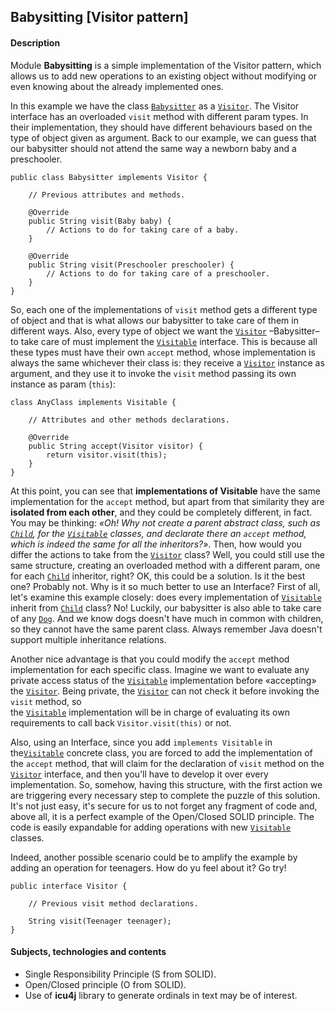 ## Babysitting \[Visitor pattern\]

#### Description

Module **Babysitting** is a simple implementation of the Visitor pattern, which allows
us to add new operations to an existing object without modifying or even knowing about
the already implemented ones.

In this example we have the class [`Babysitter`](src/main/java/visitor/Babysitter.java) as
a [`Visitor`](src/main/java/visitor/Visitor.java). The Visitor interface has an
overloaded `visit` method with different param types. In their implementation, they
should have different behaviours based on the type of object given as argument. Back to
our example, we can guess that our babysitter should not attend the same way a newborn
baby and a preschooler.

```
public class Babysitter implements Visitor {
    
    // Previous attributes and methods.

    @Override
    public String visit(Baby baby) {
        // Actions to do for taking care of a baby.
    }
    
    @Override
    public String visit(Preschooler preschooler) {
        // Actions to do for taking care of a preschooler.
    }
}
```

So, each one of the implementations of `visit` method gets a different type of object
and that is what allows our babysitter to take care of them in different ways.
Also, every type of object we want the [`Visitor`](src/main/java/visitor/Visitor.java) –Babysitter–
to take care of must implement the [`Visitable`](src/main/java/visitable/Visitable.java) interface.
This is because all these types must have their own `accept` method, whose implementation is always the same
whichever their class is: they receive a [`Visitor`](src/main/java/visitor/Visitor.java) instance as argument,
and they use it to invoke the `visit` method passing its own instance as param (`this`):

```
class AnyClass implements Visitable {

    // Attributes and other methods declarations.

    @Override
    public String accept(Visitor visitor) {
        return visitor.visit(this);
    }
}
```

At this point, you can see that **implementations of Visitable** have the same implementation
for the `accept` method, but apart from that similarity they are **isolated from each other**, and they
could be completely different, in fact. You may be thinking: _«Oh! Why not create a parent abstract class,
such as [`Child`](src/main/java/visitable/Child.java), for the [`Visitable`](src/main/java/visitable/Visitable.java) classes,
and declarate there an `accept` method, which is indeed the same for all the inheritors?»_. Then, how would you differ
the actions to take from the [`Visitor`](src/main/java/visitor/Visitor.java) class? Well, you could still use the same
structure, creating an overloaded method with a different param, one for each [`Child`](src/main/java/visitable/Child.java)
inheritor, right? OK, this could be a solution. Is it the best one? Probably not. Why is it so much better to use an Interface?
First of all, let's examine this example closely: does every implementation of [`Visitable`](src/main/java/visitable/Visitable.java)
inherit from [`Child`](src/main/java/visitable/Child.java) class? No! Luckily, our babysitter is also able to take care of any
[`Dog`](src/main/java/visitable/Dog.java). And we know dogs doesn't have much in common with children, so
they cannot have the same parent class. Always remember Java doesn't support multiple inheritance relations.

Another nice advantage is that you could modify the `accept` method implementation for each specific class.
Imagine we want to evaluate any private access status of the [`Visitable`](src/main/java/visitable/Visitable.java)
implementation before «accepting» the [`Visitor`](src/main/java/visitor/Visitor.java). Being private, the
[`Visitor`](src/main/java/visitor/Visitor.java) can not check it before invoking the `visit` method, so  
the [`Visitable`](src/main/java/visitable/Visitable.java) implementation will be in charge of evaluating its own
requirements to call back `Visitor.visit(this)` or not.

Also, using an Interface, since you add `implements Visitable` in the[`Visitable`](src/main/java/visitable/Visitable.java)
concrete class, you are forced to add the implementation of the `accept` method, that will claim for the declaration of `visit` method
on the [`Visitor`](src/main/java/visitor/Visitor.java) interface, and then you'll have to develop it over every implementation.
So, somehow, having this structure, with the first action we are triggering every necessary step to complete the puzzle
of this solution. It's not just easy, it's secure for us to not forget any fragment of code and, above all, it is a perfect example
of the Open/Closed SOLID principle. The code is easily expandable for adding operations with new
[`Visitable`](src/main/java/visitable/Visitable.java) classes.

Indeed, another possible scenario could be to amplify the example by adding an operation for
teenagers. How do yu feel about it? Go try!

```
public interface Visitor {
    
    // Previous visit method declarations.

    String visit(Teenager teenager);
}
```

#### Subjects, technologies and contents

- Single Responsibility Principle (S from SOLID).
- Open/Closed principle (O from SOLID).
- Use of **icu4j** library to generate ordinals in text may be of interest.